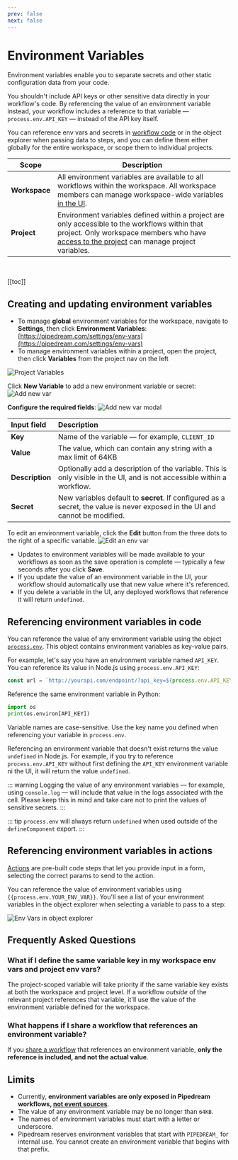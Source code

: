 ```yaml
---
prev: false
next: false
---
```


# Environment Variables

Environment variables enable you to separate secrets and other static configuration data from your code.

You shouldn't include API keys or other sensitive data directly in your workflow's code. By referencing the value of an environment variable instead, your workflow includes a reference to that variable — `process.env.API_KEY` — instead of the API key itself.

You can reference env vars and secrets in [workflow code](/code/) or in the object explorer when passing data to steps, and you can define them either globally for the entire workspace, or scope them to individual projects.

| Scope | Description |
| -- | -- |
| **Workspace** | All environment variables are available to all workflows within the workspace. All workspace members can manage workspace-wide variables [in the UI](https://pipedream.com/settings/env-vars). |
| **Project** | Environment variables defined within a project are only accessible to the workflows within that project. Only workspace members who have [access to the project](/projects/#permissions) can manage project variables. |

<br />

[[toc]]

## Creating and updating environment variables

- To manage **global** environment variables for the workspace, navigate to **Settings**, then click **Environment Variables**: [https://pipedream.com/settings/env-vars](https://pipedream.com/settings/env-vars)
- To manage environment variables within a project, open the project, then click **Variables** from the project nav on the left
<img style="max-width:300px" alt="Project Variables" src="./images//project-vars.png" />

Click **New Variable** to add a new environment variable or secret:
![Add new var](./images/add-new-var-v2.png)

**Configure the required fields**:
![Add new var modal](./images//add-var-modal-v2.png)

| Input field | Description |
| :-- | :-- |
| **Key** | Name of the variable — for example, `CLIENT_ID` |
| **Value** | The value, which can contain any string with a max limit of 64KB |
| **Description** | Optionally add a description of the variable. This is only visible in the UI, and is not accessible within a workflow. |
| **Secret** | New variables default to **secret**. If configured as a secret, the value is never exposed in the UI and cannot be modified. |

To edit an environment variable, click the **Edit** button from the three dots to the right of a specific variable.
![Edit an env var](./images/edit-env-var.png)

- Updates to environment variables will be made available to your workflows as soon as the save operation is complete — typically a few seconds after you click **Save**.
- If you update the value of an environment variable in the UI, your workflow should automatically use that new value where it's referenced.
- If you delete a variable in the UI, any deployed workflows that reference it will return `undefined`.

## Referencing environment variables in code

You can reference the value of any environment variable using the object [`process.env`](https://nodejs.org/dist/latest-v10.x/docs/api/process.html#process_process_env). This object contains environment variables as key-value pairs.

For example, let's say you have an environment variable named `API_KEY`. You can reference its value in Node.js using `process.env.API_KEY`:

```javascript
const url = `http://yourapi.com/endpoint/?api_key=${process.env.API_KEY}`;
```

Reference the same environment variable in Python:

```python
import os
print(os.environ[API_KEY])
```

Variable names are case-sensitive. Use the key name you defined when referencing your variable in `process.env`.

Referencing an environment variable that doesn't exist returns the value `undefined` in Node.js. For example, if you try to reference `process.env.API_KEY` without first defining the `API_KEY` environment variable ni the UI, it will return the value `undefined`.

::: warning
Logging the value of any environment variables — for example, using `console.log` — will include that value in the logs associated with the cell. Please keep this in mind and take care not to print the values of sensitive secrets.
:::

::: tip
`process.env` will always return `undefined` when used outside of the `defineComponent` export.
:::

## Referencing environment variables in actions

[Actions](/components#actions) are pre-built code steps that let you provide input in a form, selecting the correct params to send to the action.

You can reference the value of environment variables using <code v-pre>{{process.env.YOUR_ENV_VAR}}</code>. You'll see a list of your environment variables in the object explorer when selecting a variable to pass to a step:

![Env Vars in object explorer](./images/env-vars-object-explorer-v2.png)

## Frequently Asked Questions

### What if I define the same variable key in my workspace env vars and project env vars?

The project-scoped variable will take priority if the same variable key exists at both the workspace and project level. If a workflow _outside_ of the relevant project references that variable, it'll use the value of the environment variable defined for the workspace.

### What happens if I share a workflow that references an environment variable?
If you [share a workflow](/workflows/sharing/) that references an environment variable, **only the reference is included, and not the actual value**.

## Limits
- Currently, **environment variables are only exposed in Pipedream workflows, [not event sources](https://github.com/PipedreamHQ/pipedream/issues/583)**.
- The value of any environment variable may be no longer than `64KB`.
- The names of environment variables must start with a letter or underscore.
- Pipedream reserves environment variables that start with `PIPEDREAM_` for internal use. You cannot create an environment variable that begins with that prefix.

<Footer />
